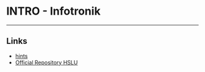 # INTRO - Infotronik
---

## Links
* [hints](./notes/hints.md)
* [Official Repository HSLU](https://github.com/ErichStyger/INTRO_HS2016)
